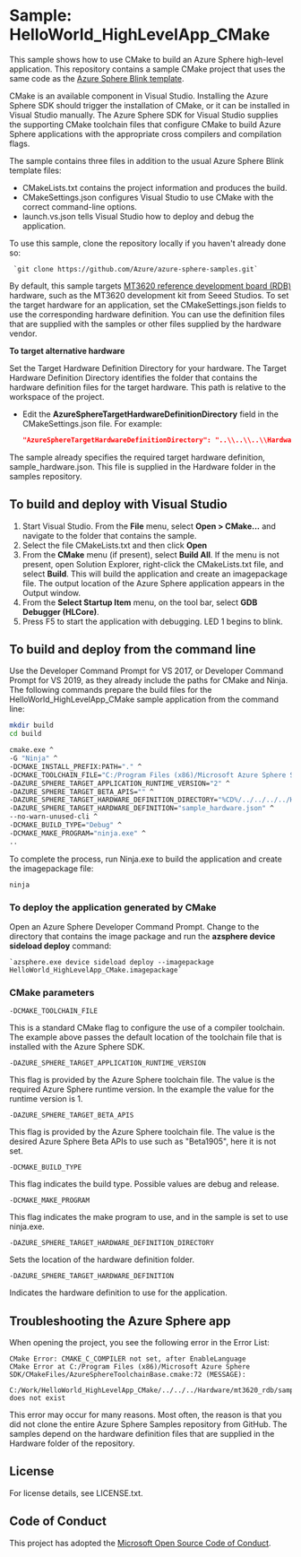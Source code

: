 # Sample: HelloWorld_HighLevelApp_CMake

This sample shows how to use CMake to build an Azure Sphere high-level application. This repository contains a sample CMake project that uses the same code as the [Azure Sphere Blink template](https://docs.microsoft.com/azure-sphere/quickstarts/qs-blink-application#build-and-run-the-blink-sample).

CMake is an available component in Visual Studio. Installing the Azure Sphere SDK should trigger the installation of CMake, or it can be installed in Visual Studio manually. The Azure Sphere SDK for Visual Studio supplies the supporting CMake toolchain files that configure CMake to build Azure Sphere applications with the appropriate cross compilers and compilation flags.

The sample contains three files in addition to the usual Azure Sphere Blink template files:

- CMakeLists.txt contains the project information and produces the build.
- CMakeSettings.json configures Visual Studio to use CMake with the correct command-line options.
- launch.vs.json tells Visual Studio how to deploy and debug the application.

To use this sample, clone the repository locally if you haven't already done so:

     `git clone https://github.com/Azure/azure-sphere-samples.git`

By default, this sample targets [MT3620 reference development board (RDB)](https://docs.microsoft.com/azure-sphere/hardware/mt3620-reference-board-design) hardware, such as the MT3620 development kit from Seeed Studios. To set the target hardware for an application, set the CMakeSettings.json fields to use the corresponding hardware definition. You can use the definition files that are supplied with the samples or other files supplied by the hardware vendor.

**To target alternative hardware**

 Set the Target Hardware Definition Directory for your hardware.
 The Target Hardware Definition Directory identifies the folder that contains the hardware definition files for the target hardware. This path is relative to the workspace of the project. 

   - Edit the **AzureSphereTargetHardwareDefinitionDirectory** field in the CMakeSettings.json file. For example:

      ```json
      "AzureSphereTargetHardwareDefinitionDirectory": "..\\..\\..\\Hardware\\seeed_mt3620_rdb",
      ```

The sample already specifies the required target hardware definition, sample_hardware.json. This file is supplied in the Hardware folder in the samples repository. 

## To build and deploy with Visual Studio

1. Start Visual Studio. From the **File** menu, select **Open > CMake...** and navigate to the folder that contains the sample.
1. Select the file CMakeLists.txt and then click **Open**
1. From the **CMake** menu (if present), select **Build All**. If the menu is not present, open Solution Explorer, right-click the CMakeLists.txt file, and select **Build**. This will build the application and create an imagepackage file. The output location of the Azure Sphere application appears in the Output window.
1. From the **Select Startup Item** menu, on the tool bar, select **GDB Debugger (HLCore)**.
1. Press F5 to start the application with debugging. LED 1 begins to blink.


## To build and deploy from the command line

Use the Developer Command Prompt for VS 2017, or Developer Command Prompt for VS 2019, as they already include the paths for CMake and Ninja. The following commands prepare the build files for the HelloWorld_HighLevelApp_CMake sample application from the command line:

```sh
mkdir build
cd build

cmake.exe ^
-G "Ninja" ^
-DCMAKE_INSTALL_PREFIX:PATH="." ^
-DCMAKE_TOOLCHAIN_FILE="C:/Program Files (x86)/Microsoft Azure Sphere SDK/CMakeFiles/AzureSphereToolchain.cmake" ^
-DAZURE_SPHERE_TARGET_APPLICATION_RUNTIME_VERSION="2" ^
-DAZURE_SPHERE_TARGET_BETA_APIS="" ^
-DAZURE_SPHERE_TARGET_HARDWARE_DEFINITION_DIRECTORY="%CD%/../../../../Hardware/mt3620_rdb" ^
-DAZURE_SPHERE_TARGET_HARDWARE_DEFINITION="sample_hardware.json" ^
--no-warn-unused-cli ^
-DCMAKE_BUILD_TYPE="Debug" ^
-DCMAKE_MAKE_PROGRAM="ninja.exe" ^
..
```

To complete the process, run Ninja.exe to build the application and create the imagepackage file:
```
ninja
```

### To deploy the application generated by CMake

Open an Azure Sphere Developer Command Prompt. Change to the directory that contains the image package and run the **azsphere device sideload deploy** command:

    `azsphere.exe device sideload deploy --imagepackage HelloWorld_HighLevelApp_CMake.imagepackage`

### CMake parameters

`-DCMAKE_TOOLCHAIN_FILE `

This is a standard CMake flag to configure the use of a compiler toolchain. The example above passes the default location of the toolchain file that is installed with the Azure Sphere SDK.

`-DAZURE_SPHERE_TARGET_APPLICATION_RUNTIME_VERSION `

This flag is provided by the Azure Sphere toolchain file. The value is the required Azure Sphere runtime version. In the example the value for the runtime version is 1.

`-DAZURE_SPHERE_TARGET_BETA_APIS `

This flag is provided by the Azure Sphere toolchain file. The value is the desired Azure Sphere Beta APIs to use such as "Beta1905", here it is not set.

`-DCMAKE_BUILD_TYPE`

This flag indicates the build type. Possible values are debug and release.

`-DCMAKE_MAKE_PROGRAM`

This flag indicates the make program to use, and in the sample is set to use ninja.exe.

`-DAZURE_SPHERE_TARGET_HARDWARE_DEFINITION_DIRECTORY`

Sets the location of the hardware definition folder.

`-DAZURE_SPHERE_TARGET_HARDWARE_DEFINITION`

Indicates the hardware definition to use for the application.

## Troubleshooting the Azure Sphere app

When opening the project, you see the following error in the Error List:

```
CMake Error: CMAKE_C_COMPILER not set, after EnableLanguage
CMake Error at C:/Program Files (x86)/Microsoft Azure Sphere SDK/CMakeFiles/AzureSphereToolchainBase.cmake:72 (MESSAGE):
  C:/Work/HelloWorld_HighLevelApp_CMake/../../../Hardware/mt3620_rdb/sample_hardware.json does not exist
```

This error may occur for many reasons. Most often, the reason is that you did not clone the entire Azure Sphere Samples repository from GitHub. The samples depend on the hardware definition files that are supplied in the Hardware folder of the repository.

## License
For license details, see LICENSE.txt.

## Code of Conduct
This project has adopted the [Microsoft Open Source Code of Conduct](https://opensource.microsoft.com/codeofconduct/).
